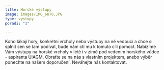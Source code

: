 ```yaml
---
title: Horské výstupy
image: images/IMG_6870.JPG
type: vystupy
poradi: "1"

---
```

Koho lákají hory, konkrétní vrcholy nebo výstupy na ně vedoucí a chce si splnit sen se tam podívat, bude nám ctí mu k tomuto cíli pomoct. Nabízíme Vám výstupy na horské vrcholy v létě i v zimě pod vedením horského vůdce - aspiranta UIAGM. Obraťte se na nás s vlastním projektem, anebo výběr ponechte na našem doporučení. Neváhejte nás kontaktovat.